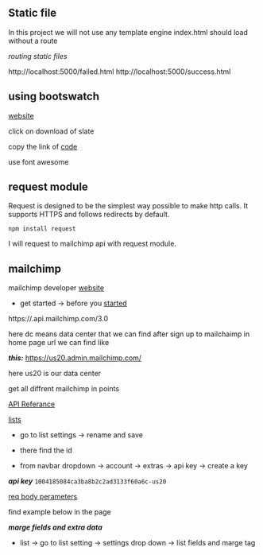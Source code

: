 ## Static file

In this project we will not use any template engine
index.html should load without a route

*routing static files*

http://localhost:5000/failed.html
http://localhost:5000/success.html

## using bootswatch

[website](https://bootswatch.com/)

click on download of slate

copy the link of [code](https://bootswatch.com/4/slate/bootstrap.min.css)

use font awesome

## request module

Request is designed to be the simplest way possible to make http calls. It supports HTTPS and follows redirects by default.

```npm install request```

I will request to mailchimp api with request module.

## mailchimp

mailchimp developer [website](https://developer.mailchimp.com/documentation/mailchimp/)

 - get started -> before you [started](https://developer.mailchimp.com/documentation/mailchimp/guides/get-started-with-mailchimp-api-3/#before-you-start)

 https://<dc>.api.mailchimp.com/3.0

 here dc means data center that we can find after sign up to mailchaimp 
 in home page url we can find like 

 ***this:*** https://us20.admin.mailchimp.com/

 here us20 is our data center

get all diffrent mailchimp in points

 [API Referance](https://developer.mailchimp.com/documentation/mailchimp/reference/overview/)

[lists](https://developer.mailchimp.com/documentation/mailchimp/reference/lists/)

 - go to list settings -> rename and save
 - there find the id

 - from navbar dropdown -> account -> extras -> api key -> create a key

 ***api key***
 ```1004185084ca3ba8b2c2ad3133f60a6c-us20```

[req body perameters](https://developer.mailchimp.com/documentation/mailchimp/reference/lists/#create-post_lists_list_id)

find example below in the page

***marge fields and extra data***

 - list -> go to list setting -> settings drop down -> list fields and marge tag



